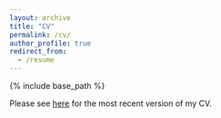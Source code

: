```yaml
---
layout: archive
title: "CV"
permalink: /cv/
author_profile: true
redirect_from:
  - /resume
---
```


{% include base_path %}

Please see [here](https://Alpha-kun.github.io/files/Resume_RLiu_MIT.pdf.pdf) for the most recent version of my CV.

